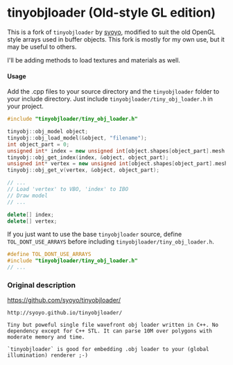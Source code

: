 # tinyobjloader (Old-style GL edition)

This is a fork of `tinyobjloader` by <a href="https://github.com/syoyo">syoyo</a>, modified to suit the old OpenGL style arrays used in buffer objects. This fork is mostly for my own use, but it may be useful to others.

I'll be adding methods to load textures and materials as well.

#### Usage

Add the .cpp files to your source directory and the `tinyobjloader` folder to your include directory. Just include `tinyobjloader/tiny_obj_loader.h` in your project.

```cpp
#include "tinyobjloader/tiny_obj_loader.h"

tinyobj::obj_model object;
tinyobj::obj_load_model(&object, "filename");
int object_part = 0;
unsigned int* index = new unsigned int[object.shapes[object_part].mesh.indices.size()];
tinyobj::obj_get_index(index, &object, object_part);
unsigned int* vertex = new unsigned int[object.shapes[object_part].mesh.vertices.size()];
tinyobj::obj_get_v(vertex, &object, object_part);

// ...
// Load 'vertex' to VBO, 'index' to IBO
// Draw model
// ...

delete[] index;
delete[] vertex;
```

If you just want to use the base `tinyobjloader` source, define `TOL_DONT_USE_ARRAYS` before including `tinyobjloader/tiny_obj_loader.h`.

```cpp
#define TOL_DONT_USE_ARRAYS
#include "tinyobjloader/tiny_obj_loader.h"
// ...
```

### Original description
https://github.com/syoyo/tinyobjloader/
```
http://syoyo.github.io/tinyobjloader/

Tiny but poweful single file wavefront obj loader written in C++. No dependency except for C++ STL. It can parse 10M over polygons with moderate memory and time.

`tinyobjloader` is good for embedding .obj loader to your (global illumination) renderer ;-)
```
